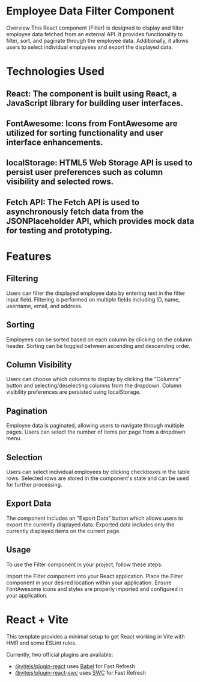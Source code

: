 # Employee Data Filter Component
Overview
This React component (Filter) is designed to display and filter employee data fetched from an external API. It provides functionality to filter, sort, and paginate through the employee data. Additionally, it allows users to select individual employees and export the displayed data.

# Technologies Used
## React: The component is built using React, a JavaScript library for building user interfaces.
## FontAwesome: Icons from FontAwesome are utilized for sorting functionality and user interface enhancements.
## localStorage: HTML5 Web Storage API is used to persist user preferences such as column visibility and selected rows.
## Fetch API: The Fetch API is used to asynchronously fetch data from the JSONPlaceholder API, which provides mock data for testing and prototyping.
# Features
## Filtering
Users can filter the displayed employee data by entering text in the filter input field.
Filtering is performed on multiple fields including ID, name, username, email, and address.
## Sorting
Employees can be sorted based on each column by clicking on the column header.
Sorting can be toggled between ascending and descending order.
## Column Visibility
Users can choose which columns to display by clicking the "Columns" button and selecting/deselecting columns from the dropdown.
Column visibility preferences are persisted using localStorage.
## Pagination
Employee data is paginated, allowing users to navigate through multiple pages.
Users can select the number of items per page from a dropdown menu.
## Selection
Users can select individual employees by clicking checkboxes in the table rows.
Selected rows are stored in the component's state and can be used for further processing.
## Export Data
The component includes an "Export Data" button which allows users to export the currently displayed data.
Exported data includes only the currently displayed items on the current page.
## Usage
To use the Filter component in your project, follow these steps:

Import the Filter component into your React application.
Place the Filter component in your desired location within your application.
Ensure FontAwesome icons and styles are properly imported and configured in your application.
# React + Vite

This template provides a minimal setup to get React working in Vite with HMR and some ESLint rules.

Currently, two official plugins are available:

- [@vitejs/plugin-react](https://github.com/vitejs/vite-plugin-react/blob/main/packages/plugin-react/README.md) uses [Babel](https://babeljs.io/) for Fast Refresh
- [@vitejs/plugin-react-swc](https://github.com/vitejs/vite-plugin-react-swc) uses [SWC](https://swc.rs/) for Fast Refresh
